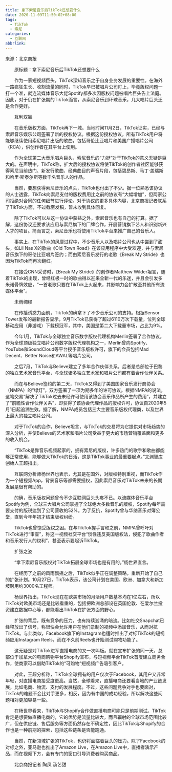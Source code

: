 ```yaml
---
title: 拿下索尼音乐后TikTok还想要什么
date: 2020-11-09T11:50:02+08:00
tags:
  - TikTok
  - 索尼
categories:
  - 互联网
abbrlink:
---
```


来源：北京商报

　　原标题：拿下索尼音乐后TikTok还想要什么

　　作为一家短视频巨头，TikTok深知音乐之于自身业务发展的重要性。在海外一路疯狂生长、收割流量的同时，TikTok早已被唱片公司盯上，毕竟版权问题一打一个准，就连流媒体音乐大佬Spotify都多次因版权问题被唱片巨头告上法庭。因此，对于仍在扩张期的TikTok而言，从索尼音乐到环球音乐，几大唱片巨头还是合作更好。

　　互利双赢

　　在音乐版权方面，TikTok再下一城。当地时间11月2日，TikTok证实，已经与索尼音乐娱乐公司签署了新的授权协议。根据这份授权协议，所有TikTok用户将能够继续使用索尼唱片出版的歌曲，包括哥伦比亚唱片和美国广播唱片公司（RCA），供创作者在其平台上使用。

　　作为全球第二大音乐唱片巨头，索尼音乐的“力挺”对于TikTok的意义无疑是巨大的。在声明中，TikTok称，扩大后的授权协议将使TikTok的创作者社区能够获得索尼当前热门、新发行歌曲、经典曲目的声音片段，包括碧昂斯、马丁·盖瑞斯和哈里·斯泰尔斯等数千名音乐人的作品。

　　当然，要想获得索尼音乐的点头，TikTok也付出了不少。据一位熟悉该协议的人士透露，TikTok向索尼支付的版权费用比之前的协议有“大幅增加”，但两家公司拒绝对合同的任何细节进行评论。对于协议的更多具体内容，北京商报记者联系了TikTok方面，不过截至发稿，暂未收到具体回复。

　　除了TikTok可以从这一协议中获益之外，索尼音乐也有自己的打算。据了解，这份协议还要求该应用与索尼旗下的厂牌合作，开展营销旗下艺人和识别新兴人才的项目。简而言之，索尼音乐也将使用TikTok平台来推广自己的音乐人。

　　事实上，在TikTok的风靡过程中，不少音乐人以及唱片公司也从中尝到了甜头，如Lil Nas X的歌曲《Old Town Road》在该应用程序中大受欢迎，并与索尼音乐旗下的哥伦比亚唱片签约；而由索尼音乐发行的老歌《Break My Stride》也因为TikTok而再次翻红。

　　在接受CNN采访时，《Break My Stride》的创作者Matthew Wilder坦言，随着TikTok的出现，曾经红极一时的歌曲得以迎来全新一代的乐迷，并且会引发多米诺骨牌效应，“一首老歌只要在TikTok上火起来，其影响力会扩散至其他所有流媒体平台”。

　　未雨绸缪

　　在传播诱惑力面前，TikTok的确拿下了不少音乐公司的支持。根据Sensor Tower发布的最新报告显示，9月TikTok已获得了超过6110万次下载量，位列全球移动应用（非游戏）下载榜冠军，其中，美国是第二大下载量市场，占比为9%。

　　今年1月，TikTok与全球独立音乐数字版权代理机构Merlin签署了合作协议。作为全球顶级独立唱片公司数字版权代理机构之一，Merlin曾向Spotify、YouTube和SoundCloud等平台授予音乐版权许可，旗下的会员包括Mad Decent、Better Noise和AWAL等唱片公司。

　　之后7月，TikTok与Believe建立了多年合作伙伴关系，后者是总部位于巴黎的独立艺术家音乐平台，与全球诸多独立艺术家和唱片公司都有着合作伙伴关系。

　　而在与Believe签约的第二天，TikTok又得到了美国国家音乐发行商协会（NMPA）的“绿灯”，双方签署了一项为期多年的许可协议。根据NMPA的说法，这笔交易“解决了TikTok过去未经许可使用该协会音乐作品所产生的费用”，并建立了“前瞻性合作伙伴关系”，即获得了该协会代理作品的授权许可，协议自2020年5月1日起追溯生效。据了解，NMPA成员包括三大主要音乐版权代理商，以及世界上最大的独立唱片公司。

　　对于TikTok的合作，Believe坦言，与TikTok的交易将为它提供对市场趋势的深入分析，并使Believe的艺术家和唱片公司受益于更大的市场营销覆盖面和更多的收入机会。

　　“TikTok是靠音乐视频起家的，拥有索尼的版权，许多热门的歌手和歌曲都能够正常使用，能够做大TikTok的日活，这是TikTok事业的最重要起点。”文渊智库创始人王超指出。

　　互联网分析师杨世界也表示，尤其是在国外，对版权特别重视，而TikTok作为一个短视频App，背景音乐等都需要授权，因此索尼音乐对TikTok未来的长期发展是很有帮助的。

　　的确，音乐版权问题曾令不少互联网巨头头疼不已。以流媒体音乐平台Spotify为例，全球三大唱片公司掌握了全球绝大多数音乐的版权，Spotify每年需要支付的版税达到了公司营收的52%。为了反抗，Spotify曾与华纳音乐对簿公堂，直到今年年初才结束版权纠纷。

　　TikTok也曾饱受版权之困。在与TikTok握手言和之前，NMPA曾呼吁对TikTok进行“审查”，称这一视频社交平台“惯性违反美国版权法，侵犯了歌曲作者和音乐发行人的权利”，甚至表示要起诉TikTok。

　　扩张之姿

　　“拿下索尼音乐版权对TikTok拓展全球市场也是有用的。”杨世界直言。

　　在经历了之前的风雨飘摇之后，TikTok似乎正在调整策略，重新开始了自己的扩张计划。10月27日，TikTok表示，该公司计划在美国、欧洲、加拿大和新加坡聘用约3000名工程师。

　　杨世界指出，TikTok现在在欧美市场的月活用户数基本均在1亿左右，所以TikTok对欧美市场还是比较看重的，包括把欧洲总部设在英国伦敦、在爱尔兰投资建立数据中心等，都能看出TikTok在扩张方面的野心。

　　扩张的背后，既有竞争的压力，也有持续汹涌的暗流。比如社交Snapchat已经释放出了信号，称很快会允许用户在他们录制的视频中添加音乐，从而对抗TikTok。与此类似，Facebook旗下的Instagram也适时推出了对标TikTok的短视频应用Instagram Reels，而在不久前Reels也开始测试购物功能了。

　　这无疑是对TikTok进军直播电商的又一次叫板。就在宣布扩张的同一天，总部位于加拿大的电商购物平台Shopify宣布，与短视频平台TikTok首度建立商务合作，使商家可以借助TikTok的“可购物”短视频广告吸引客户。

　　对此，王超分析称，TikTok全球拥有的用户仅次于Facebook，其用户又非常年轻，对直播电商接受度更高。当然，全球看来，直播电商还要看当地的产业链发展，比如电商、物流、支付的发展程度。不过，这些问题竞争对手也要面对，TikTok的难题不会比对手更多，相反，因为有中国的成功经验，所以解决这些问题相对更加容易一些。

　　在杨世界看来，TikTok与Shopify合作做直播电商可能只是前期测试。TikTok肯定是想要做直播电商的，它的优势是流量比较大，而且辐射的全球市场范围比较广，但在供应链、售后服务等方面仍然存在不确定性，因此TikTok与Shopify的合作也是一种前期的探索，包括这些链条是否能跑通。

　　当然，在新领域扩张的TikTok，也仍将面临着巨头的压力。除了Facebook的对标之外，亚马逊也推出了Amazon Live，在Amazon Live中，直播者演示产品，而在视频下方，会有专门的窗口引导消费者购买商品。

　　北京商报记者 陶凤 汤艺甜